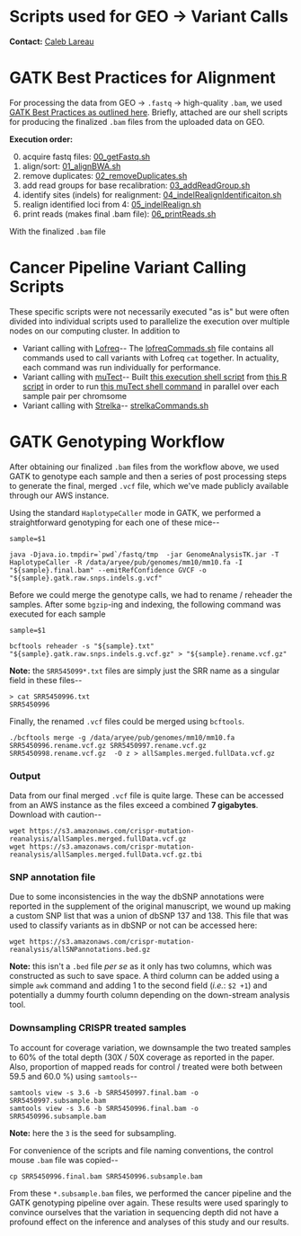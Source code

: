 <br><br>

# Scripts used for GEO -> Variant Calls

**Contact:** [Caleb Lareau](mailto:caleblareau@g.harvard.edu)

# GATK Best Practices for Alignment

For processing the data from GEO -> `.fastq` -> high-quality `.bam`, 
we used [GATK Best Practices as outlined here](http://onlinelibrary.wiley.com/doi/10.1002/0471250953.bi1110s43/abstract).
Briefly, attached are our shell scripts for producing the finalized `.bam` files from the uploaded data on GEO. 

**Execution order:**

0. acquire fastq files: [00_getFastq.sh](https://github.com/aryeelab/crispr_mutation_reanalysis/blob/master/variant_calling_pipeline/00_getFastq.sh)
1. align/sort: [01_alignBWA.sh](https://github.com/aryeelab/crispr_mutation_reanalysis/blob/master/variant_calling_pipeline/01_align_BWAmem.sh)
2. remove duplicates: [02_removeDuplicates.sh](https://github.com/aryeelab/crispr_mutation_reanalysis/blob/master/variant_calling_pipeline/02_removeDuplicates.sh)
3. add read groups for base recalibration: [03_addReadGroup.sh](https://github.com/aryeelab/crispr_mutation_reanalysis/blob/master/variant_calling_pipeline/03_addReadGroup.sh)
4. identify sites (indels) for realignment: [04_indelRealignIdentificaiton.sh](https://github.com/aryeelab/crispr_mutation_reanalysis/blob/master/variant_calling_pipeline/04_indelRealignIdentificaiton.sh)
5. realign identified loci from 4: [05_indelRealign.sh](https://github.com/aryeelab/crispr_mutation_reanalysis/blob/master/variant_calling_pipeline/05_indelRealign.sh)
6. print reads (makes final .bam file): [06_printReads.sh](https://github.com/aryeelab/crispr_mutation_reanalysis/blob/master/variant_calling_pipeline/06_printReads.sh)

With the finalized `.bam` file

# Cancer Pipeline Variant Calling Scripts

These specific scripts were not necessarily executed "as is" but were often
divided into individual scripts used to parallelize the execution over multiple
nodes on our computing cluster. In addition to 

- Variant calling with [Lofreq](http://csb5.github.io/lofreq/commands/)-- The [lofreqCommads.sh](https://github.com/aryeelab/crispr_mutation_reanalysis/blob/master/variant_calling_pipeline/call_mutations/lofreqCommands.sh) file 
contains all commands used to call variants with Lofreq `cat` together. In actuality, each command was run individually for performance. 
- Variant calling with [muTect](http://archive.broadinstitute.org/cancer/cga/mutect_run)-- Built [this execution shell script](https://github.com/aryeelab/crispr_mutation_reanalysis/blob/master/variant_calling_pipeline/call_mutations/mutectExec.sh)
from [this R script](https://github.com/aryeelab/crispr_reanalysis/blob/master/variant_calling_pipeline/call_mutations/makeMutectExec.R) in order to run [this muTect shell command](https://github.com/aryeelab/crispr_mutation_reanalysis/blob/master/variantCallingPipeline/call_mutations/mutectRunner.sh)
in parallel over each sample pair per chromsome
- Variant calling with [Strelka](https://github.com/Illumina/strelka/blob/master/docs/userGuide/README.md)-- [strelkaCommands.sh](https://github.com/aryeelab/crispr_mutation_reanalysis/blob/master/variant_calling_pipeline/call_mutations/strelkaCommands.sh)

# GATK Genotyping Workflow

After obtaining our finalized `.bam` files from the workflow above, we used GATK
to genotype each sample and then a series of post processing steps to generate the
final, merged `.vcf` file, which we've made publicly available through our AWS instance. 

Using the standard `HaplotypeCaller` mode in GATK, we performed a straightforward genotyping for
each one of these mice--

```
sample=$1

java -Djava.io.tmpdir=`pwd`/fastq/tmp  -jar GenomeAnalysisTK.jar -T HaplotypeCaller -R /data/aryee/pub/genomes/mm10/mm10.fa -I "${sample}.final.bam" --emitRefConfidence GVCF -o "${sample}.gatk.raw.snps.indels.g.vcf"
```

Before we could merge the genotype calls, we had to rename / reheader the samples. After some `bgzip`-ing and indexing, 
the following command was executed for each sample

```
sample=$1

bcftools reheader -s "${sample}.txt" "${sample}.gatk.raw.snps.indels.g.vcf.gz" > "${sample}.rename.vcf.gz"
```

**Note:** the `SRR545099*.txt` files are simply just the SRR name as a singular field in these files--

```
> cat SRR5450996.txt
SRR5450996
```

Finally, the renamed `.vcf` files could be merged using `bcftools`. 

```
./bcftools merge -g /data/aryee/pub/genomes/mm10/mm10.fa SRR5450996.rename.vcf.gz SRR5450997.rename.vcf.gz SRR5450998.rename.vcf.gz  -O z > allSamples.merged.fullData.vcf.gz
```

### Output

Data from our final merged `.vcf` file is quite large. These can be accessed from an AWS instance as the
files exceed a combined **7 gigabytes**. Download with caution-- 

```
wget https://s3.amazonaws.com/crispr-mutation-reanalysis/allSamples.merged.fullData.vcf.gz
wget https://s3.amazonaws.com/crispr-mutation-reanalysis/allSamples.merged.fullData.vcf.gz.tbi
```


### SNP annotation file

Due to some inconsistencies in the way the dbSNP annotations were reported in the supplement
of the original manuscript, we wound up making a custom SNP list that was a union of dbSNP 137 and 138.
This file that was used to classify variants as in dbSNP or not can be accessed here:

```
wget https://s3.amazonaws.com/crispr-mutation-reanalysis/allSNPannotations.bed.gz
```

**Note:** this isn't a `.bed` file _per se_ as it only has two columns, which was
constructed as such to save space. A third column can be added using a simple `awk` command
and adding 1 to the second field (_i.e._: `$2 +1`) and potentially a dummy fourth column
depending on the down-stream analysis tool. 


### Downsampling CRISPR treated samples

To account for coverage variation, we downsample the two treated samples to 60\% of the 
total depth (30X / 50X coverage as reported in the paper. Also, proportion of mapped reads
for control / treated were both between 59.5 and 60.0 \%) using `samtools`--

```
samtools view -s 3.6 -b SRR5450997.final.bam -o SRR5450997.subsample.bam
samtools view -s 3.6 -b SRR5450996.final.bam -o SRR5450996.subsample.bam
```
**Note:** here the `3` is the seed for subsampling.

For convenience of the scripts and file naming conventions, the control mouse `.bam`
file was copied--

```
cp SRR5450996.final.bam SRR5450996.subsample.bam
```

From these `*.subsample.bam` files, we performed the cancer pipeline and the GATK genotyping
pipeline over again. These results were used sparingly to convince ourselves that the 
variation in sequencing depth did not have a profound effect on the inference and analyses
of this study and our results. 

<br><br>